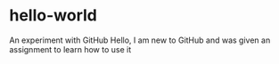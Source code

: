 # hello-world
An experiment with GitHub
Hello, I am new to GitHub and was given an assignment to learn how to use it
